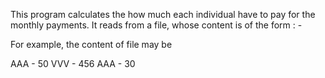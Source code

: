 This program calculates the how much each individual have to pay for the monthly payments.
It reads from a file, whose content is of the form :
	<individual name> - <amount spend>

For example, the content of file may be

AAA - 50 
VVV - 456
AAA - 30

